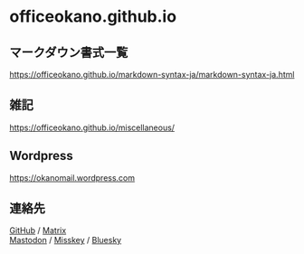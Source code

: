 # officeokano.github.io

## マークダウン書式一覧
<https://officeokano.github.io/markdown-syntax-ja/markdown-syntax-ja.html>

## 雑記
<https://officeokano.github.io/miscellaneous/>

## Wordpress
<https://okanomail.wordpress.com>

## 連絡先
[GitHub](https://github.com/officeokano) / 
[Matrix](https://matrix.to/#/@okano:mozilla.org)  
<a rel="me" href="https://mastodon.social/@xfer">Mastodon</a> / <a rel="me" href="https://msk.ilnk.info/@okano">Misskey</a> /  [Bluesky](https://bsky.app/profile/amuser8251.bsky.social)  
